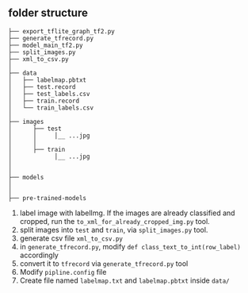 ## folder structure

```
├── export_tflite_graph_tf2.py
├── generate_tfrecord.py
├── model_main_tf2.py
├── split_images.py
├── xml_to_csv.py
│
├── data
│   ├── labelmap.pbtxt
│   ├── test.record
│   ├── test_labels.csv
│   ├── train.record
│   └── train_labels.csv
│
├── images
│      ├── test
│      │     │__ ...jpg
│      │
│      ├── train
│            │__ ...jpg
│
│
├── models
│
│
├── pre-trained-models
```

1. label image with labelImg. If the images are already classified and cropped, run the `to_xml_for_already_cropped_img.py` tool.
2. split images into `test` and `train`, via `split_images.py` tool.
3. generate csv file `xml_to_csv.py`
4. in `generate_tfrecord.py`, modify `def class_text_to_int(row_label)` accordingly
5.  convert it to `tfrecord` via `generate_tfrecord.py` tool
6. Modify `pipline.config` file
7. Create file named `labelmap.txt` and `labelmap.pbtxt` inside `data/`
